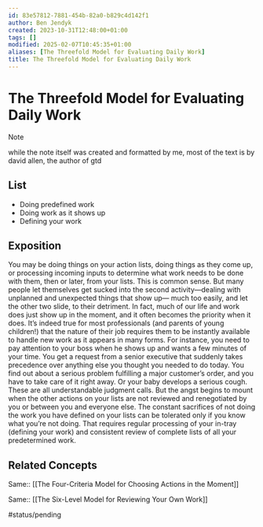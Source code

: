 ```yaml
---
id: 83e57812-7881-454b-82a0-b829c4d142f1
author: Ben Jendyk
created: 2023-10-31T12:48:00+01:00
tags: []
modified: 2025-02-07T10:45:35+01:00
aliases: [The Threefold Model for Evaluating Daily Work]
title: The Threefold Model for Evaluating Daily Work
---
```


# The Threefold Model for Evaluating Daily Work

> [!note]  
> while the note itself was created and formatted by me, most of the text is by david allen, the author of gtd

## List

- Doing predefined work
- Doing work as it shows up
- Defining your work

## Exposition

You may be doing things on your action lists, doing things as they come up, or processing incoming inputs to determine what work needs to be done with them, then or later, from your lists. This is common sense. But many people let themselves get sucked into the second activity—dealing with unplanned and unexpected things that show up— much too easily, and let the other two slide, to their detriment. In fact, much of our life and work does just show up in the moment, and it often becomes the priority when it does. It’s indeed true for most professionals (and parents of young children!) that the nature of their job requires them to be instantly available to handle new work as it appears in many forms. For instance, you need to pay attention to your boss when he shows up and wants a few minutes of your time. You get a request from a senior executive that suddenly takes precedence over anything else you thought you needed to do today. You find out about a serious problem fulfilling a major customer’s order, and you have to take care of it right away. Or your baby develops a serious cough. These are all understandable judgment calls. But the angst begins to mount when the other actions on your lists are not reviewed and renegotiated by you or between you and everyone else. The constant sacrifices of not doing the work you have defined on your lists can be tolerated only if you know what you’re not doing. That requires regular processing of your in-tray (defining your work) and consistent review of complete lists of all your predetermined work.

## Related Concepts

Same:: [[The Four-Criteria Model for Choosing Actions in the Moment]]

Same:: [[The Six-Level Model for Reviewing Your Own Work]]


#status/pending